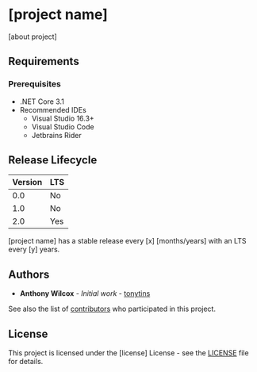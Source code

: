 <!-- This README mainly reflects IoT, server and CLI applications. -->

# [project name]

[about project]

## Requirements

### Prerequisites

- .NET Core 3.1
- Recommended IDEs
  - Visual Studio 16.3+
  - Visual Studio Code
  - Jetbrains Rider

## Release Lifecycle

| Version | LTS |
| ------- | --- |
| 0.0     | No  |
| 1.0     | No  |
| 2.0     | Yes |

[project name] has a stable release every [x] [months/years] with an LTS every [y] years.

## Authors

- **Anthony Wilcox** - _Initial work_ - [tonytins](https://github.com/tonytins)

See also the list of [contributors](https://github.com/tonytins/simtactics/contributors) who participated in this project.

## License

This project is licensed under the [license] License - see the [LICENSE](LICENSE) file for details.
